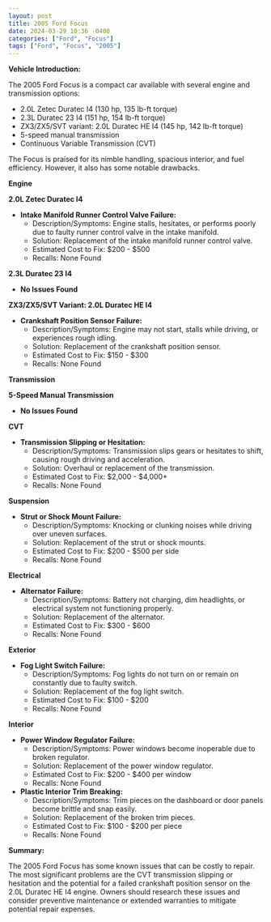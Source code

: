 ```yaml
---
layout: post
title: 2005 Ford Focus
date: 2024-03-29 10:36 -0400
categories: ["Ford", "Focus"]
tags: ["Ford", "Focus", "2005"]
---
```

**Vehicle Introduction:**

The 2005 Ford Focus is a compact car available with several engine and transmission options:

* 2.0L Zetec Duratec I4 (130 hp, 135 lb-ft torque)
* 2.3L Duratec 23 I4 (151 hp, 154 lb-ft torque)
* ZX3/ZX5/SVT variant: 2.0L Duratec HE I4 (145 hp, 142 lb-ft torque)
* 5-speed manual transmission
* Continuous Variable Transmission (CVT)

The Focus is praised for its nimble handling, spacious interior, and fuel efficiency. However, it also has some notable drawbacks.

**Engine**

**2.0L Zetec Duratec I4**

* **Intake Manifold Runner Control Valve Failure:**
    * Description/Symptoms: Engine stalls, hesitates, or performs poorly due to faulty runner control valve in the intake manifold.
    * Solution: Replacement of the intake manifold runner control valve.
    * Estimated Cost to Fix: $200 - $500
    * Recalls: None Found

**2.3L Duratec 23 I4**

* **No Issues Found**

**ZX3/ZX5/SVT Variant: 2.0L Duratec HE I4**

* **Crankshaft Position Sensor Failure:**
    * Description/Symptoms: Engine may not start, stalls while driving, or experiences rough idling.
    * Solution: Replacement of the crankshaft position sensor.
    * Estimated Cost to Fix: $150 - $300
    * Recalls: None Found

**Transmission**

**5-Speed Manual Transmission**

* **No Issues Found**

**CVT**

* **Transmission Slipping or Hesitation:**
    * Description/Symptoms: Transmission slips gears or hesitates to shift, causing rough driving and acceleration.
    * Solution: Overhaul or replacement of the transmission.
    * Estimated Cost to Fix: $2,000 - $4,000+
    * Recalls: None Found

**Suspension**

* **Strut or Shock Mount Failure:**
    * Description/Symptoms: Knocking or clunking noises while driving over uneven surfaces.
    * Solution: Replacement of the strut or shock mounts.
    * Estimated Cost to Fix: $200 - $500 per side
    * Recalls: None Found

**Electrical**

* **Alternator Failure:**
    * Description/Symptoms: Battery not charging, dim headlights, or electrical system not functioning properly.
    * Solution: Replacement of the alternator.
    * Estimated Cost to Fix: $300 - $600
    * Recalls: None Found

**Exterior**

* **Fog Light Switch Failure:**
    * Description/Symptoms: Fog lights do not turn on or remain on constantly due to faulty switch.
    * Solution: Replacement of the fog light switch.
    * Estimated Cost to Fix: $100 - $200
    * Recalls: None Found

**Interior**

* **Power Window Regulator Failure:**
    * Description/Symptoms: Power windows become inoperable due to broken regulator.
    * Solution: Replacement of the power window regulator.
    * Estimated Cost to Fix: $200 - $400 per window
    * Recalls: None Found
* **Plastic Interior Trim Breaking:**
    * Description/Symptoms: Trim pieces on the dashboard or door panels become brittle and snap easily.
    * Solution: Replacement of the broken trim pieces.
    * Estimated Cost to Fix: $100 - $200 per piece
    * Recalls: None Found

**Summary:**

The 2005 Ford Focus has some known issues that can be costly to repair. The most significant problems are the CVT transmission slipping or hesitation and the potential for a failed crankshaft position sensor on the 2.0L Duratec HE I4 engine. Owners should research these issues and consider preventive maintenance or extended warranties to mitigate potential repair expenses.
